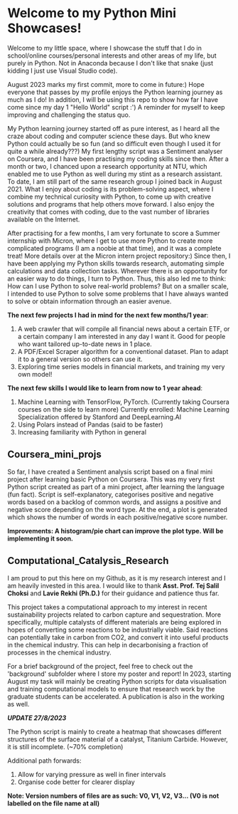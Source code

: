# Welcome to my Python Mini Showcases!

Welcome to my little space, where I showcase the stuff that I do in school/online courses/personal interests and other areas of my life, but purely in Python. Not in Anaconda because I don't like that snake (just kidding I just use Visual Studio code).

August 2023 marks my first commit, more to come in future:) Hope everyone that passes by my profile enjoys the Python learning journey as much as I do! In addition, I will be using this repo to show how far I have come since my day 1 "Hello World" script :') A reminder for myself to keep improving and challenging the status quo.

My Python learning journey started off as pure interest, as I heard all the craze about coding and computer science these days. But who knew Python could actually be so fun (and so difficult even though I used it for quite a while already???) My first lengthy script was a Sentiment analyser on Coursera, and I have been practising my coding skills since then. After a month or two, I chanced upon a research opportunity at NTU, which enabled me to use Python as well during my stint as a research assistant. To date, I am still part of the same research group I joined back in August 2021. What I enjoy about coding is its problem-solving aspect, where I combine my technical curiosity with Python, to come up with creative solutions and programs that help others move forward. I also enjoy the creativity that comes with coding, due to the vast number of libraries available on the Internet. 

After practising for a few months, I am very fortunate to score a Summer internship with Micron, where I get to use more Python to create more complicated programs (I am a noobie at that time), and it was a complete treat! More details over at the Micron intern project repository:) Since then, I have been applying my Python skills towards research, automating simple calculations and data collection tasks. Wherever there is an opportunity for an easier way to do things, I turn to Python. Thus, this also led me to think: How can I use Python to solve real-world problems? But on a smaller scale, I intended to use Python to solve some problems that I have always wanted to solve or obtain information through an easier avenue.

**The next few projects I had in mind for the next few months/1 year**:
1. A web crawler that will compile all financial news about a certain ETF, or a certain company I am interested in any day I want it. Good for people who want tailored up-to-date news in 1 place.
2. A PDF/Excel Scraper algorithm for a conventional dataset. Plan to adapt it to a general version so others can use it.
3. Exploring time series models in financial markets, and training my very own model!

**The next few skills I would like to learn from now to 1 year ahead**:
1. Machine Learning with TensorFlow, PyTorch. (Currently taking Coursera courses on the side to learn more) Currently enrolled: Machine Learning Specialization offered by Stanford and DeepLearning.AI
2. Using Polars instead of Pandas (said to be faster)
3. Increasing familiarity with Python in general

## Coursera_mini_projs

So far, I have created a Sentiment analysis script based on a final mini project after learning basic Python on Coursera. This was my very first Python script created as part of a mini project, after learning the language (fun fact). Script is self-explanatory, categorises positive and negative words based on a backlog of common words, and assigns a positive and negative score depending on the word type. At the end, a plot is generated which shows the number of words in each positive/negative score number.

**Improvements: A histogram/pie chart can improve the plot type. Will be implementing it soon.**

## Computational_Catalysis_Research

I am proud to put this here on my Github, as it is my research interest and I am heavily invested in this area. I would like to thank **Asst. Prof. Tej Salil Choksi** and **Lavie Rekhi (Ph.D.)** for their guidance and patience thus far.

This project takes a computational approach to my interest in recent sustainability projects related to carbon capture and sequestration. More specifically, multiple catalysts of different materials are being explored in hopes of converting some reactions to be industrially viable. Said reactions can potentially take in carbon from CO2, and convert it into useful products in the chemical industry. This can help in decarbonising a fraction of processes in the chemical industry.  

For a brief background of the project, feel free to check out the 'background' subfolder where I store my poster and report! In 2023, starting August my task will mainly be creating Python scripts for data visualisation and training computational models to ensure that research work by the graduate students can be accelerated. A publication is also in the working as well. 

***UPDATE 27/8/2023***

The Python script is mainly to create a heatmap that showcases different structures of the surface material of a catalyst, Titanium Carbide. However, it is still incomplete. (~70% completion)

Additional path forwards:
1. Allow for varying pressure as well in finer intervals 
2. Organise code better for clearer display

**Note: Version numbers of files are as such: V0, V1, V2, V3... (V0 is not labelled on the file name at all)**
